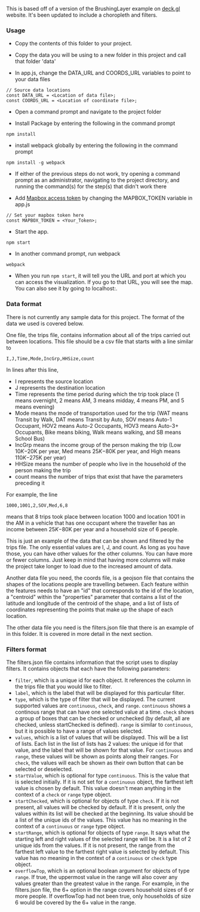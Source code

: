 This is based off of a version of the BrushingLayer example
on [deck.gl](http://deck.gl) website. It's been updated to include
a choropleth and filters. 

### Usage
- Copy the contents of this folder to your project. 

- Copy the data you will be using to a new folder in this project and call that folder 'data'

- In app.js, change the DATA_URL and COORDS_URL variables to point to your data files
```
// Source data locations
const DATA_URL = <Location of data file>;
const COORDS_URL = <Location of coordinate file>;
```

- Open a command prompt and navigate to the project folder

- Install Package by entering the following in the command prompt 
```
npm install
```

- install webpack globally by entering the following in the command prompt
```
npm install -g webpack
```

- If either of the previous steps do not work, try opening a command prompt as an administrator, navigating to the project directory, and running the command(s) for the step(s) that didn't work there

- Add [Mapbox access token](https://www.mapbox.com/help/define-access-token/) by changing the MAPBOX_TOKEN variable in app.js
```
// Set your mapbox token here
const MAPBOX_TOKEN = <Your_Token>;
```

- Start the app. 
```
npm start
```

- In another command prompt, run webpack
```
webpack
```

- When you run `npm start`, it will tell you the URL and port at which you can access the visualization. If you go to that URL, you will see the map. You can also see it by going to localhost:<port number>.

### Data format
There is not currently any sample data for this project. The format of the data we used is covered below.

One file, the trips file, contains information about all of the trips carried out between locations. This file should be a csv file that starts with a line similar to
```
I,J,Time,Mode,IncGrp,HHSize,count
```
In lines after this line, 
- I represents the source location
- J represents the destination location
- Time represents the time period during which the trip took place (1 means overnight, 2 means AM, 3 means midday, 4 means PM, and 5 means evening)
- Mode means the mode of transportation used for the trip (WAT means Transit by Walk, DAT means Transit by Auto, SOV means Auto-1 Occupant, HOV2 means Auto-2 Occupants, HOV3 means Auto-3+ Occupants, Bike means biking, Walk means walking, and SB means School Bus)
- IncGrp means the income group of the person making the trip (Low $10K-$20K per year, Med means $25K-$80K per year, and High means $110K-$275K per year)
- HHSize means the number of people who live in the household of the person making the trip
- count means the number of trips that exist that have the parameters preceding it

For example, the line 
```
1000,1001,2,SOV,Med,6,8
```
means that 8 trips took place between location 1000 and location 1001 in the AM in a vehicle that has one occupant where the traveller has an income between $25K-$80K per year and a household size of 6 people.

This is just an example of the data that can be shown and filtered by the trips file. The only essential values are I, J, and count. As long as you have those, you can have other values for the other columns. You can have more or fewer columns. Just keep in mind that having more columns will make the project take longer to load due to the increased amount of data.

Another data file you need, the coords file, is a geojson file that contains the shapes of the locations people are travelling between. Each feature within the features needs to have an "id" that corresponds to the id of the location, a "centroid" within the "properties" parameter that contains a list of the latitude and longitude of the centroid of the shape, and a list of lists of coordinates representing the points that make up the shape of each location.

The other data file you need is the filters.json file that there is an example of in this folder. It is covered in more detail in the next section.

### Filters format
The filters.json file contains information that the script uses to display filters. It contains objects that each have the following parameters:
- `filter`, which is a unique id for each object. It references the column in the trips file that you would like to filter.
- `label`, which is the label that will be displayed for this particular filter. 
- `type`, which is the type of filter that will be displayed. The current supported values are `continuous`, `check`, and `range`. `continuous` shows a continous range that can have one selected value at a time. `check` shows a group of boxes that can be checked or unchecked (by default, all are checked, unless startChecked is defined). `range` is similar to `continuous`, but it is possible to have a range of values selected.
- `values`, which is a list of values that will be displayed. This will be a list of lists. Each list in the list of lists has 2 values: the unique id for that value, and the label that will be shown for that value. For `continuous` and `range`, these values will be shown as points along their ranges. For `check`, the values will each be shown as their own button that can be selected or deselected. 
- `startValue`, which is optional for type `continuous`. This is the value that is selected initially. If it is not set for a `continuous` object, the farthest left value is chosen by default. This value doesn't mean anything in the context of a `check` or `range` type object. 
- `startChecked`, which is optional for objects of type `check`. If it is not present, all values will be checked by default. If it is present, only the values within its list will be checked at the beginning. Its value should be a list of the unique ids of the values. This value has no meaning in the context of a `continuous` or `range` type object.
- `startRange`, which is optional for objects of type `range`. It says what the starting left and right values of the selected range will be. It is a list of 2 unique ids from the values. If it is not present, the range from the farthest left value to the farthest right value is selected by default. This value has no meaning in the context of a `continuous` or `check` type object.
- `overflowTop`, which is an optional boolean argument for objects of type `range`. If true, the uppermost value in the range will also cover any values greater than the greatest value in the range. For example, in the filters.json file, the 6+ option in the range covers household sizes of 6 or more people. If overflowTop had not been true, only households of size 6 would be covered by the 6+ value in the range.


